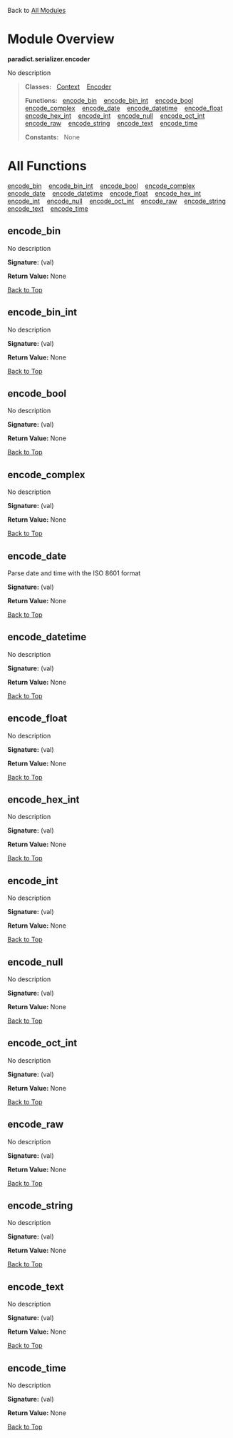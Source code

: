 Back to [All Modules](https://github.com/pyrustic/paradict/blob/master/docs/modules/README.md#readme)

# Module Overview

**paradict.serializer.encoder**
 
No description

> **Classes:** &nbsp; [Context](https://github.com/pyrustic/paradict/blob/master/docs/modules/content/paradict.serializer.encoder/content/classes/Context.md#class-context) &nbsp;&nbsp; [Encoder](https://github.com/pyrustic/paradict/blob/master/docs/modules/content/paradict.serializer.encoder/content/classes/Encoder.md#class-encoder)
>
> **Functions:** &nbsp; [encode\_bin](#encode_bin) &nbsp;&nbsp; [encode\_bin\_int](#encode_bin_int) &nbsp;&nbsp; [encode\_bool](#encode_bool) &nbsp;&nbsp; [encode\_complex](#encode_complex) &nbsp;&nbsp; [encode\_date](#encode_date) &nbsp;&nbsp; [encode\_datetime](#encode_datetime) &nbsp;&nbsp; [encode\_float](#encode_float) &nbsp;&nbsp; [encode\_hex\_int](#encode_hex_int) &nbsp;&nbsp; [encode\_int](#encode_int) &nbsp;&nbsp; [encode\_null](#encode_null) &nbsp;&nbsp; [encode\_oct\_int](#encode_oct_int) &nbsp;&nbsp; [encode\_raw](#encode_raw) &nbsp;&nbsp; [encode\_string](#encode_string) &nbsp;&nbsp; [encode\_text](#encode_text) &nbsp;&nbsp; [encode\_time](#encode_time)
>
> **Constants:** &nbsp; None

# All Functions
[encode\_bin](#encode_bin) &nbsp;&nbsp; [encode\_bin\_int](#encode_bin_int) &nbsp;&nbsp; [encode\_bool](#encode_bool) &nbsp;&nbsp; [encode\_complex](#encode_complex) &nbsp;&nbsp; [encode\_date](#encode_date) &nbsp;&nbsp; [encode\_datetime](#encode_datetime) &nbsp;&nbsp; [encode\_float](#encode_float) &nbsp;&nbsp; [encode\_hex\_int](#encode_hex_int) &nbsp;&nbsp; [encode\_int](#encode_int) &nbsp;&nbsp; [encode\_null](#encode_null) &nbsp;&nbsp; [encode\_oct\_int](#encode_oct_int) &nbsp;&nbsp; [encode\_raw](#encode_raw) &nbsp;&nbsp; [encode\_string](#encode_string) &nbsp;&nbsp; [encode\_text](#encode_text) &nbsp;&nbsp; [encode\_time](#encode_time)

## encode\_bin
No description



**Signature:** (val)





**Return Value:** None

[Back to Top](#module-overview)


## encode\_bin\_int
No description



**Signature:** (val)





**Return Value:** None

[Back to Top](#module-overview)


## encode\_bool
No description



**Signature:** (val)





**Return Value:** None

[Back to Top](#module-overview)


## encode\_complex
No description



**Signature:** (val)





**Return Value:** None

[Back to Top](#module-overview)


## encode\_date
Parse date and time with the ISO 8601 format



**Signature:** (val)





**Return Value:** None

[Back to Top](#module-overview)


## encode\_datetime
No description



**Signature:** (val)





**Return Value:** None

[Back to Top](#module-overview)


## encode\_float
No description



**Signature:** (val)





**Return Value:** None

[Back to Top](#module-overview)


## encode\_hex\_int
No description



**Signature:** (val)





**Return Value:** None

[Back to Top](#module-overview)


## encode\_int
No description



**Signature:** (val)





**Return Value:** None

[Back to Top](#module-overview)


## encode\_null
No description



**Signature:** (val)





**Return Value:** None

[Back to Top](#module-overview)


## encode\_oct\_int
No description



**Signature:** (val)





**Return Value:** None

[Back to Top](#module-overview)


## encode\_raw
No description



**Signature:** (val)





**Return Value:** None

[Back to Top](#module-overview)


## encode\_string
No description



**Signature:** (val)





**Return Value:** None

[Back to Top](#module-overview)


## encode\_text
No description



**Signature:** (val)





**Return Value:** None

[Back to Top](#module-overview)


## encode\_time
No description



**Signature:** (val)





**Return Value:** None

[Back to Top](#module-overview)


